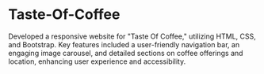 # Taste-Of-Coffee
Developed a responsive website for "Taste Of Coffee," utilizing HTML, CSS, and Bootstrap. Key features included a user-friendly navigation bar, an engaging image carousel, and detailed sections on coffee offerings and location, enhancing user experience and accessibility.
